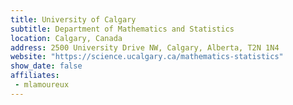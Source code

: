 ```yaml
---
title: University of Calgary
subtitle: Department of Mathematics and Statistics
location: Calgary, Canada
address: 2500 University Drive NW, Calgary, Alberta, T2N 1N4
website: "https://science.ucalgary.ca/mathematics-statistics"
show_date: false
affiliates:
 - mlamoureux
---
```

